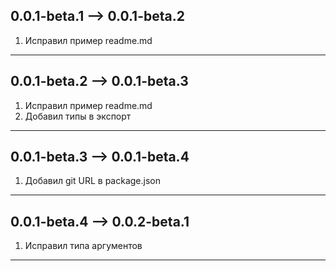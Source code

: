 ## 0.0.1-beta.1 --> 0.0.1-beta.2

1. Исправил пример readme.md

---

## 0.0.1-beta.2 --> 0.0.1-beta.3

1. Исправил пример readme.md
2. Добавил типы в экспорт

---

## 0.0.1-beta.3 --> 0.0.1-beta.4

1. Добавил git URL в package.json

---

## 0.0.1-beta.4 --> 0.0.2-beta.1

1. Исправил типа аргументов

---